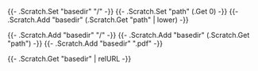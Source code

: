 {{- .Scratch.Set "basedir" "/" -}}
{{- .Scratch.Set "path" (.Get 0) -}}
{{- .Scratch.Add "basedir" (.Scratch.Get "path" | lower) -}}

{{- .Scratch.Add "basedir" "/" -}}
{{- .Scratch.Add "basedir" (.Scratch.Get "path") -}}
{{- .Scratch.Add "basedir" ".pdf" -}}

{{- .Scratch.Get "basedir" | relURL -}}

